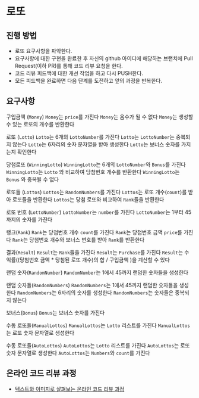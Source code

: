 # 로또
## 진행 방법
* 로또 요구사항을 파악한다.
* 요구사항에 대한 구현을 완료한 후 자신의 github 아이디에 해당하는 브랜치에 Pull Request(이하 PR)를 통해 코드 리뷰 요청을 한다.
* 코드 리뷰 피드백에 대한 개선 작업을 하고 다시 PUSH한다.
* 모든 피드백을 완료하면 다음 단계를 도전하고 앞의 과정을 반복한다.

## 요구사항
구입금액 (`Money`)
`Money`는 `price`를 가진다
`Money`는 음수가 될 수 없다
`Money`는 생성할 수 있는 로또의 개수를 반환한다

로또 (`Lotto`)
`Lotto`는 6개의 `LottoNumber`를 가진다
`Lotto`는 `LottoNumber`는 중복되지 않는다
`Lotto`는 6자리의 숫자 문자열을 받아 생성한다
`Lotto`는 보너스 숫자를 가지는지 확인한다

당첨로또 (`WinningLotto`)
`WinningLotto`는 6개의 `LottoNumber`와 `Bonus`를 가진다
`WinningLotto`는 `Lotto` 와 비교하여 당첨번호 개수를 반환한다
`WinningLotto`는 `Bonus` 와 중복될 수 없다

로또들 (`Lottos`)
`Lottos`는 `RandomNumbers`를 가진다
`Lottos`는 로또 개수(`count`)를 받아 로또들을 반환한다
`Lottos`는 당첨 로또와 비교하여 `Rank`들을 반환한다

로또 번호 (`LottoNumber`)
`LottoNumber`는 `number`를 가진다
`LottoNumber`는 1부터 45까지의 숫자를 가진다

랭크(`Rank`)
`Rank`는 당첨번호 개수 `count`를 가진다
`Rank`는 당첨번호 금액 `price`를 가진다
`Rank`는 당첨번호 개수와 보너스 번호를 받아 `Rank`를 반환한다

결과(`Result`)
`Result`는 `Rank`들을 가진다
`Result`는 `Purchase`를 가진다
`Result`는 수익률((당첨번호 금액 * 당첨된 로또 개수)의 합 / 구입금액 )을 계산할 수 있다

랜덤 숫자(`RandomNumber`)
`RandomNumber`는 1에서 45까지 랜덤한 숫자들을 생성한다

랜덤 숫자들(`RandomNumbers`)
`RandomNumbers`는 1에서 45까지 랜덤한 숫자들을 생성한다
`RandomNumbers`는 6자리의 숫자를 생성한다
`RandomNumbers`는 숫자들은 중복되지 않는다

보너스(`Bonus`)
`Bonus`는 보너스 숫자를 가진다

수동 로또들(`ManualLottos`)
`ManualLottos`는 `Lotto` 리스트를 가진다
`ManualLottos`는 로또 숫자 문자열로 생성한다

수동 로또들(`AutoLottos`)
`AutoLottos`는 `Lotto` 리스트를 가진다
`AutoLottos`는 로또 숫자 문자열로 생성한다
`AutoLottos`는 `Numbers`와 `count`를 가진다

## 온라인 코드 리뷰 과정
* [텍스트와 이미지로 살펴보는 온라인 코드 리뷰 과정](https://github.com/next-step/nextstep-docs/tree/master/codereview)